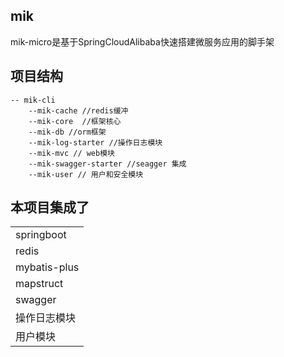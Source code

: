 ## mik
mik-micro是基于SpringCloudAlibaba快速搭建微服务应用的脚手架

## 项目结构
```aidl
-- mik-cli
    --mik-cache //redis缓冲
    --mik-core  //框架核心
    --mik-db //orm框架
    --mik-log-starter //操作日志模块
    --mik-mvc // web模块
    --mik-swagger-starter //seagger 集成
    --mik-user // 用户和安全模块
```

## 本项目集成了

|      | 
| ---- | 
|springboot  |  
|redis   |    
|mybatis-plus |  
|mapstruct|
|swagger|
|操作日志模块|
|用户模块|

